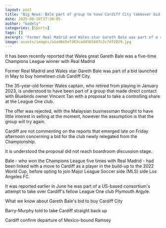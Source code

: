 ```yaml
---
layout: post
title: "Big News: Bale part of group to have Cardiff City takeover bid rejected"
date: 2025-06-20T17:30:05
author: "badely"
categories: [Sports]
tags: []
excerpt: "Former Real Madrid and Wales star Gareth Bale was part of a rejected bid launched in May to buy hometown club Cardiff City."
image: assets/images/a1ad6e2ef363cad4561607c2c7df2029.jpg
---
```


It has been recently reported that Wales great Gareth Bale was a five-time Champions League winner with Real Madrid

Former Real Madrid and Wales star Gareth Bale was part of a bid launched in May to buy hometown club Cardiff City.

The 35-year-old former Wales captain, who retired from playing in January 2023,  is understood to have been part of a group that made direct contact with Bluebirds owner Vincent Tan with a proposal to take a controlling share at the League One club.

The offer was rejected, with the Malaysian businessman thought to have little interest in selling at the moment, however the assumption is that the group will try again.

Cardiff are not commenting on the reports that emerged late on Friday afternoon concerning a bid for the club newly relegated from the Championship.

It is understood the proposal did not reach boardroom discussion stage.

Bale - who won the Champions League five times with Real Madrid - had been linked with a move to Cardiff as a player in the build-up to the 2022 World Cup, before opting to join Major League Soccer side (MLS) side Los Angeles FC.

It was reported earlier in June he was part of a US-based consortium's attempt to take over Cardiff's fellow League One club Plymouth Argyle.

What we know about Gareth Bale's bid to buy Cardiff City

Barry-Murphy told to take Cardiff straight back up

Cardiff confirm departure of Mexico-bound Ramsey


